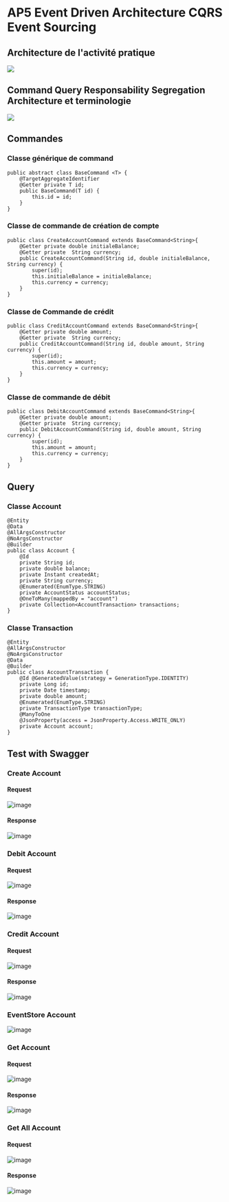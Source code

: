 ﻿# AP5 Event Driven Architecture CQRS Event Sourcing
 
 ## Architecture de l'activité pratique
 
![](https://i.imgur.com/DCbtJ98.png)

## Command Query Responsability Segregation Architecture et terminologie

![](https://i.imgur.com/Bh7ydqO.png)

## Commandes 

### Classe générique de command
	
```java!
public abstract class BaseCommand <T> {
    @TargetAggregateIdentifier
    @Getter private T id;
    public BaseCommand(T id) {
        this.id = id;
    }
}
```

### Classe de commande de création de compte

```java!
public class CreateAccountCommand extends BaseCommand<String>{
    @Getter private double initialeBalance;
    @Getter private  String currency;
    public CreateAccountCommand(String id, double initialeBalance, String currency) {
        super(id);
        this.initialeBalance = initialeBalance;
        this.currency = currency;
    }
}
```
	
### Classe de Commande de crédit

```java!
public class CreditAccountCommand extends BaseCommand<String>{
    @Getter private double amount;
    @Getter private  String currency;
    public CreditAccountCommand(String id, double amount, String currency) {
        super(id);
        this.amount = amount;
        this.currency = currency;
    }
}
```

### Classe de commande de débit
	
```java!
public class DebitAccountCommand extends BaseCommand<String>{
    @Getter private double amount;
    @Getter private  String currency;
    public DebitAccountCommand(String id, double amount, String currency) {
        super(id);
        this.amount = amount;
        this.currency = currency;
    }
}
```

## Query 

### Classe Account
```java!
@Entity
@Data
@AllArgsConstructor
@NoArgsConstructor
@Builder
public class Account {
    @Id
    private String id;
    private double balance;
    private Instant createdAt;
    private String currency;
    @Enumerated(EnumType.STRING)
    private AccountStatus accountStatus;
    @OneToMany(mappedBy = "account")
    private Collection<AccountTransaction> transactions;
}
```
	
### Classe Transaction
```java!
@Entity
@AllArgsConstructor
@NoArgsConstructor
@Data
@Builder
public class AccountTransaction {
    @Id @GeneratedValue(strategy = GenerationType.IDENTITY)
    private Long id;
    private Date timestamp;
    private double amount;
    @Enumerated(EnumType.STRING)
    private TransactionType transactionType;
    @ManyToOne
    @JsonProperty(access = JsonProperty.Access.WRITE_ONLY)
    private Account account;
}
```

## Test with Swagger

### Create Account

#### Request
![image](https://user-images.githubusercontent.com/84138772/209481347-01cb9f2d-cc2c-463c-923e-28ea1a11b1fe.png)

#### Response
![image](https://user-images.githubusercontent.com/84138772/209481360-4a903a27-8f27-4bdc-afd7-4cc5e41966fb.png)


### Debit Account

#### Request

![image](https://user-images.githubusercontent.com/84138772/209481428-a83b2a2a-7cf5-45a9-8951-c24c911bc2dd.png)

#### Response

![image](https://user-images.githubusercontent.com/84138772/209481436-fc3e73db-228b-430a-95be-a157c63b2510.png)


### Credit Account

#### Request

![image](https://user-images.githubusercontent.com/84138772/209481475-0a4a17e6-0e7f-431a-b6e2-4a77c5d18864.png)

#### Response

![image](https://user-images.githubusercontent.com/84138772/209481484-83420509-005c-4835-bf2a-91265de26e75.png)

### EventStore Account

![image](https://user-images.githubusercontent.com/84138772/209481518-9407e58d-ca03-4514-8af0-77bee294dc5e.png)

### Get Account

#### Request

![image](https://user-images.githubusercontent.com/84138772/209481548-b3e9acce-adb4-42ce-b560-3fe1adf1f013.png)


#### Response

![image](https://user-images.githubusercontent.com/84138772/209481552-f0019f9b-6b7a-438d-89b2-a47fade1ac1a.png)

### Get All Account

#### Request

![image](https://user-images.githubusercontent.com/84138772/209481562-fee38e72-fef4-4afe-929f-de8bd3edd4b3.png)


#### Response

![image](https://user-images.githubusercontent.com/84138772/209481574-81910cfc-3c6d-41de-9ebc-4d5eeb955537.png)






